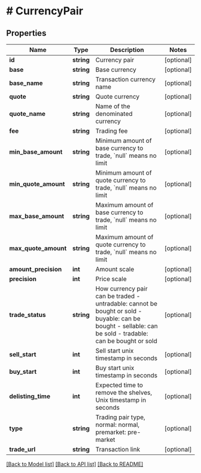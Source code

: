 # # CurrencyPair

## Properties

Name | Type | Description | Notes
------------ | ------------- | ------------- | -------------
**id** | **string** | Currency pair | [optional] 
**base** | **string** | Base currency | [optional] 
**base_name** | **string** | Transaction currency name | [optional] 
**quote** | **string** | Quote currency | [optional] 
**quote_name** | **string** | Name of the denominated currency | [optional] 
**fee** | **string** | Trading fee | [optional] 
**min_base_amount** | **string** | Minimum amount of base currency to trade, &#x60;null&#x60; means no limit | [optional] 
**min_quote_amount** | **string** | Minimum amount of quote currency to trade, &#x60;null&#x60; means no limit | [optional] 
**max_base_amount** | **string** | Maximum amount of base currency to trade, &#x60;null&#x60; means no limit | [optional] 
**max_quote_amount** | **string** | Maximum amount of quote currency to trade, &#x60;null&#x60; means no limit | [optional] 
**amount_precision** | **int** | Amount scale | [optional] 
**precision** | **int** | Price scale | [optional] 
**trade_status** | **string** | How currency pair can be traded  - untradable: cannot be bought or sold - buyable: can be bought - sellable: can be sold - tradable: can be bought or sold | [optional] 
**sell_start** | **int** | Sell start unix timestamp in seconds | [optional] 
**buy_start** | **int** | Buy start unix timestamp in seconds | [optional] 
**delisting_time** | **int** | Expected time to remove the shelves, Unix timestamp in seconds | [optional] 
**type** | **string** | Trading pair type, normal: normal, premarket: pre-market | [optional] 
**trade_url** | **string** | Transaction link | [optional] 

[[Back to Model list]](../../README.md#documentation-for-models) [[Back to API list]](../../README.md#documentation-for-api-endpoints) [[Back to README]](../../README.md)

